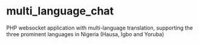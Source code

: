 # multi_language_chat
PHP websocket application with multi-language translation, supporting the three prominent languages in Nigeria (Hausa, Igbo and Yoruba)
